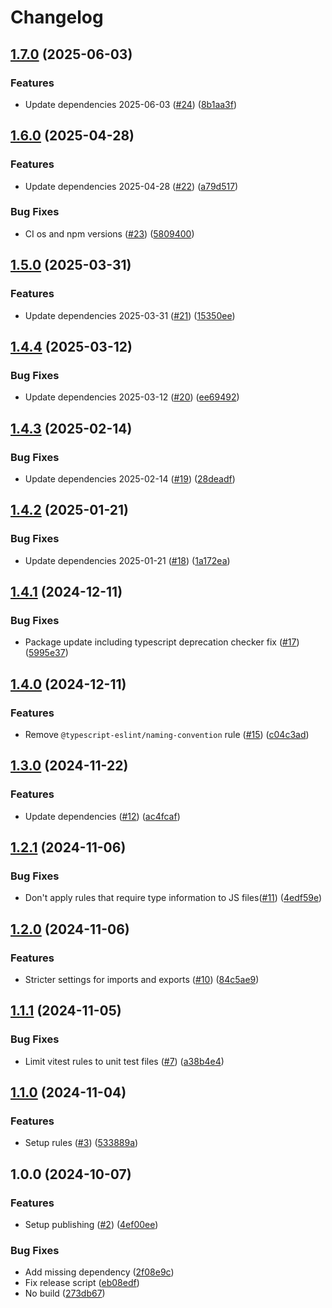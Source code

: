 # Changelog

## [1.7.0](https://github.com/tools-aoeur/eslint-config/compare/v1.6.0...v1.7.0) (2025-06-03)

### Features

* Update dependencies 2025-06-03 ([#24](https://github.com/tools-aoeur/eslint-config/issues/24)) ([8b1aa3f](https://github.com/tools-aoeur/eslint-config/commit/8b1aa3fa96abf7055b51ab8fec60af6d7e50d534))

## [1.6.0](https://github.com/tools-aoeur/eslint-config/compare/v1.5.0...v1.6.0) (2025-04-28)

### Features

* Update dependencies 2025-04-28 ([#22](https://github.com/tools-aoeur/eslint-config/issues/22)) ([a79d517](https://github.com/tools-aoeur/eslint-config/commit/a79d517517d3c7b4e53927e2ed629b24570ab7a1))

### Bug Fixes

* CI os and npm versions ([#23](https://github.com/tools-aoeur/eslint-config/issues/23)) ([5809400](https://github.com/tools-aoeur/eslint-config/commit/580940018272987c24c6a32da6e1139a876d3980))

## [1.5.0](https://github.com/tools-aoeur/eslint-config/compare/v1.4.4...v1.5.0) (2025-03-31)

### Features

* Update dependencies 2025-03-31 ([#21](https://github.com/tools-aoeur/eslint-config/issues/21)) ([15350ee](https://github.com/tools-aoeur/eslint-config/commit/15350ee10323ef80930d203974017bb0491c98fa))

## [1.4.4](https://github.com/tools-aoeur/eslint-config/compare/v1.4.3...v1.4.4) (2025-03-12)

### Bug Fixes

* Update dependencies 2025-03-12 ([#20](https://github.com/tools-aoeur/eslint-config/issues/20)) ([ee69492](https://github.com/tools-aoeur/eslint-config/commit/ee69492a0ef3d5df5abf9bfccad1229cd1f41ff2))

## [1.4.3](https://github.com/tools-aoeur/eslint-config/compare/v1.4.2...v1.4.3) (2025-02-14)

### Bug Fixes

* Update dependencies 2025-02-14 ([#19](https://github.com/tools-aoeur/eslint-config/issues/19)) ([28deadf](https://github.com/tools-aoeur/eslint-config/commit/28deadf34df651e50436ea8a8ebc7423ee4bf19f))

## [1.4.2](https://github.com/tools-aoeur/eslint-config/compare/v1.4.1...v1.4.2) (2025-01-21)

### Bug Fixes

* Update dependencies 2025-01-21 ([#18](https://github.com/tools-aoeur/eslint-config/issues/18)) ([1a172ea](https://github.com/tools-aoeur/eslint-config/commit/1a172eab899a7b6fb01aaf938c120794acff4fb8))

## [1.4.1](https://github.com/tools-aoeur/eslint-config/compare/v1.4.0...v1.4.1) (2024-12-11)

### Bug Fixes

* Package update including typescript deprecation checker fix ([#17](https://github.com/tools-aoeur/eslint-config/issues/17)) ([5995e37](https://github.com/tools-aoeur/eslint-config/commit/5995e3791603cc30d2cf40cd3c2d8c181153c076))

## [1.4.0](https://github.com/tools-aoeur/eslint-config/compare/v1.3.0...v1.4.0) (2024-12-11)

### Features

* Remove `@typescript-eslint/naming-convention` rule ([#15](https://github.com/tools-aoeur/eslint-config/issues/15)) ([c04c3ad](https://github.com/tools-aoeur/eslint-config/commit/c04c3adb95bdf5707cf9df3aa938e9f5ee85252b))

## [1.3.0](https://github.com/tools-aoeur/eslint-config/compare/v1.2.1...v1.3.0) (2024-11-22)

### Features

* Update dependencies ([#12](https://github.com/tools-aoeur/eslint-config/issues/12)) ([ac4fcaf](https://github.com/tools-aoeur/eslint-config/commit/ac4fcaf7d4674d427ec9e1f871785e23014f3b88))

## [1.2.1](https://github.com/tools-aoeur/eslint-config/compare/v1.2.0...v1.2.1) (2024-11-06)

### Bug Fixes

* Don't apply rules that require type information to JS files([#11](https://github.com/tools-aoeur/eslint-config/issues/11)) ([4edf59e](https://github.com/tools-aoeur/eslint-config/commit/4edf59e90b46e1050dcd2a68fb544d433da9cda5))

## [1.2.0](https://github.com/tools-aoeur/eslint-config/compare/v1.1.1...v1.2.0) (2024-11-06)

### Features

* Stricter settings for imports and exports ([#10](https://github.com/tools-aoeur/eslint-config/issues/10)) ([84c5ae9](https://github.com/tools-aoeur/eslint-config/commit/84c5ae9b160172a46830582a62133c83419b7a68))

## [1.1.1](https://github.com/tools-aoeur/eslint-config/compare/v1.1.0...v1.1.1) (2024-11-05)

### Bug Fixes

* Limit vitest rules to unit test files ([#7](https://github.com/tools-aoeur/eslint-config/issues/7)) ([a38b4e4](https://github.com/tools-aoeur/eslint-config/commit/a38b4e4681b594b728e98bb0bb46444da758afb4))

## [1.1.0](https://github.com/tools-aoeur/eslint-config/compare/v1.0.0...v1.1.0) (2024-11-04)

### Features

* Setup rules  ([#3](https://github.com/tools-aoeur/eslint-config/issues/3)) ([533889a](https://github.com/tools-aoeur/eslint-config/commit/533889a8a3cad66deb89327890690d3b7199a082))

## 1.0.0 (2024-10-07)

### Features

- Setup publishing ([#2](https://github.com/tools-aoeur/eslint-config/issues/2)) ([4ef00ee](https://github.com/tools-aoeur/eslint-config/commit/4ef00ee154a3c1009f7796bf27a6e75470dc8375))

### Bug Fixes

- Add missing dependency ([2f08e9c](https://github.com/tools-aoeur/eslint-config/commit/2f08e9c452f30cb53287f121c113d824af25e109))
- Fix release script ([eb08edf](https://github.com/tools-aoeur/eslint-config/commit/eb08edff06e1b36c405e30638f3bd561badd1421))
- No build ([273db67](https://github.com/tools-aoeur/eslint-config/commit/273db67d332348741928053bbda11a36e082779c))
